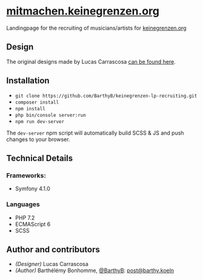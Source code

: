 # [mitmachen.keinegrenzen.org](https://mitmachen.keinegrenzen.org)

Landingpage for the recruiting of musicians/artists for [keinegrenzen.org](https://www.keinegrenzen.org)

## Design

The original designs made by Lucas Carrascosa [can be found here](https://files.barthy.koeln/s/7edgxdRji9i9FJs).

## Installation

- `git clone https://github.com/BarthyB/keinegrenzen-lp-recruiting.git`
- `composer install`
- `npm install`
- `php bin/console server:run`
- `npm run dev-server`

The `dev-server` npm script will automatically build SCSS & JS and push changes to your browser.

## Technical Details

### Frameworks:
- Symfony 4.1.0

### Languages
- PHP 7.2
- ECMAScript 6
- SCSS

## Author and contributors

- *(Designer)* Lucas Carrascosa
- *(Author)* Barthélémy Bonhomme, [@BarthyB](https://github.com/BarthyB/): [post@barthy.koeln](mailto:post@barthy.koeln)
